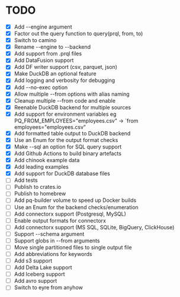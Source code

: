 # TODO

* [x] Add --engine argument
* [x] Factor out the query function to query(prql, from, to)
* [x] Switch to camino
* [x] Rename --engine to --backend
* [x] Add support from .prql files
* [x] Add DataFusion support
* [x] Add DF writer support (csv, parquet, json)
* [x] Make DuckDB an optional feature
* [x] Add logging and verbosity for debugging
* [x] Add --no-exec option
* [x] Allow multiple --from options with alias naming
* [x] Cleanup multiple --from code and enable
* [x] Reenable DuckDB backend for multiple sources
* [x] Add support for environment variables eg PQ_FROM_EMPLOYEES="employees.csv" -> `from employees="employees.csv"
* [x] Add formatted table output to DuckDB backend
* [x] Use an Enum for the output format checks
* [x] Make --sql an option for SQL query support
* [x] Add Github Actions to build binary artefacts
* [x] Add chinook example data
* [x] Add leading examples
* [x] Add support for DuckDB database files
* [ ] Add tests
* [ ] Publish to crates.io
* [ ] Publish to homebrew
* [ ] Add pq-builder volume to speed up Docker builds
* [ ] Use an Enum for the backend checks/enumeration
* [ ] Add connectorx support (Postgresql, MySQL)
* [ ] Enable output formats for connectorx
* [ ] Add connectorx support (MS SQL, SQLite, BigQuery, ClickHouse)
* [ ] Support --schema argument
* [ ] Support globs in --from arguments
* [ ] Move single partitioned files to single output file
* [ ] Add abbreviations for keywords
* [ ] Add s3 support
* [ ] Add Delta Lake support
* [ ] Add Iceberg support
* [ ] Add avro support
* [ ] Switch to eyre from anyhow
